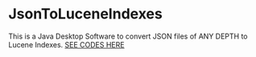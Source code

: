 # JsonToLuceneIndexes
This is a Java Desktop Software to convert JSON files of ANY DEPTH to Lucene Indexes.
[SEE CODES HERE](https://github.com/rinkon/JsonToLuceneIndexes/blob/master/src/main/java/Main.java)

